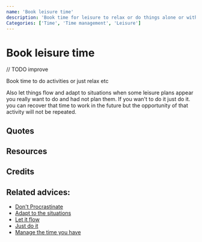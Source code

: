 ```yaml
---
name: 'Book leisure time'
description: 'Book time for leisure to relax or do things alone or with friends'
Categories: ['Time', 'Time management', 'Leisure']
---
```

# Book leisure time

// TODO improve

Book time to do activities or just relax etc

Also let things flow and adapt to situations when some leisure plans appear you really want to do and had not plan them. If you wan't to do it just do it. you can recover that time to work in the future but the opportunity of that activity will not be repeated.

## Quotes

## Resources

## Credits

## Related advices:

- [Don't Procrastinate](../Don't%20procrastinate)
- [Adapt to the situations]()
- [Let it flow]()
- [Just do it]()
- [Manage the time you have]()

